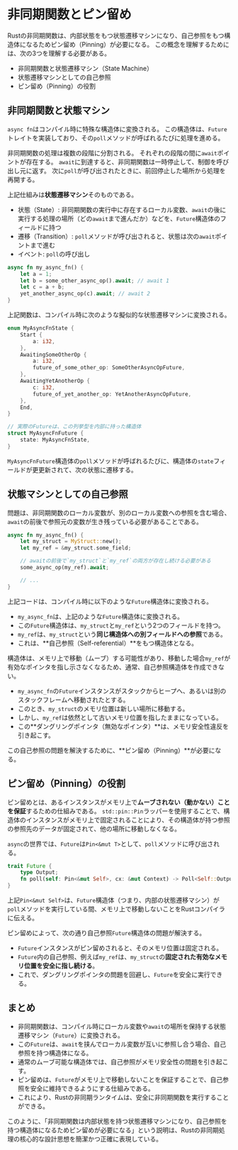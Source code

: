 # 非同期関数とピン留め

Rustの非同期関数は、内部状態をもつ状態遷移マシンになり、自己参照をもつ構造体になるためピン留め（Pinning）が必要になる。
この概念を理解するためには、次の3つを理解する必要がある。

- 非同期関数と状態遷移マシン（State Machine）
- 状態遷移マシンとしての自己参照
- ピン留め（Pinning）の役割

## 非同期関数と状態マシン

`async fn`はコンパイル時に特殊な構造体に変換される。
この構造体は、`Future`トレイトを実装しており、その`poll`メソッドが呼ばれるたびに処理を進める。

非同期関数の処理は複数の段階に分割される。
それぞれの段階の間に`await`ポイントが存在する。
`await`に到達すると、非同期関数は一時停止して、制御を呼び出し元に返す。
次に`poll`が呼び出されたときに、前回停止した場所から処理を再開する。

上記仕組みは**状態遷移マシン**そのものである。

- 状態（State）: 非同期関数の実行中に存在するローカル変数、`await`の後に実行する処理の場所（どの`await`まで進んだか）などを、`Future`構造体のフィールドに持つ
- 遷移（Transition）: `poll`メソッドが呼び出されると、状態は次の`await`ポイントまで進む
- イベント: `poll`の呼び出し

```rust
async fn my_async_fn() {
    let a = 1;
    let b = some_other_async_op().await; // await 1
    let c = a + b;
    yet_another_async_op(c).await; // await 2
}
```

上記関数は、コンパイル時に次のような擬似的な状態遷移マシンに変換される。

```rust
enum MyAsyncFnState {
    Start {
        a: i32,
    },
    AwaitingSomeOtherOp {
        a: i32,
        future_of_some_other_op: SomeOtherAsyncOpFuture,
    },
    AwaitingYetAnotherOp {
        c: i32,
        future_of_yet_another_op: YetAnotherAsyncOpFuture,
    },
    End,
}

// 実際のFutureは、この列挙型を内部に持った構造体
struct MyAsyncFnFuture {
    state: MyAsyncFnState,
}
```

`MyAsyncFnFuture`構造体の`poll`メソッドが呼ばれるたびに、構造体の`state`フィールドが更更新されて、次の状態に遷移する。

## 状態マシンとしての自己参照

問題は、非同期関数のローカル変数が、別のローカル変数への参照を含む場合、`await`の前後で参照元の変数が生き残っている必要があることである。

```rust
async fn my_async_fn() {
    let my_struct = MyStruct::new();
    let my_ref = &my_struct.some_field;

    // awaitの前後で`my_struct`と`my_ref`の両方が存在し続ける必要がある
    some_async_op(my_ref).await;

    // ...
}
```

上記コードは、コンパイル時に以下のような`Future`構造体に変換される。

- `my_async_fn`は、上記のような`Future`構造体に変換される。
- この`Future`構造体は、`my_struct`と`my_ref`という2つのフィールドを持つ。
- `my_ref`は、`my_struct`という**同じ構造体への別フィールドへの参照**である。
- これは、**自己参照（Self-referential）**をもつ構造体となる。

構造体は、メモリ上で移動（ムーブ）する可能性があり、移動した場合`my_ref`が有効なポインタを指し示さなくなるため、通常、自己参照構造体を作成できない。

- `my_async_fn`の`Future`インスタンスがスタックからヒープへ、あるいは別のスタックフレームへ移動されたとする。
- このとき、`my_struct`のメモリ位置は新しい場所に移動する。
- しかし、`my_ref`は依然として古いメモリ位置を指したままになっている。
- この**ダングリングポインタ（無効なポインタ）**は、メモリ安全性違反を引き起こす。

この自己参照の問題を解決するために、**ピン留め（Pinning）**が必要になる。

## ピン留め（Pinning）の役割

ピン留めとは、あるインスタンスがメモリ上で**ムーブされない（動かない）ことを保証**するための仕組みである。
`std::pin::Pin`ラッパーを使用することで、構造体のインスタンスがメモリ上で固定されることにより、その構造体が持つ参照の参照先のデータが固定されて、他の場所に移動しなくなる。

`async`の世界では、`Future`は`Pin<&mut T>`として、`poll`メソッドに呼び出される。

```rust
trait Future {
    type Output;
    fn poll(self: Pin<&mut Self>, cx: &mut Context) -> Poll<Self::Output>;
}
```

上記`Pin<&mut Self>`は、`Future`構造体（つまり、内部の状態遷移マシン）が`poll`メソッドを実行している間、メモリ上で移動しないことをRustコンパイラに伝える。

ピン留めによって、次の通り自己参照`Future`構造体の問題が解決する。

- `Future`インスタンスがピン留めされると、そのメモリ位置は固定される。
- `Future`内の自己参照、例えば`my_ref`は、`my_struct`の**固定された有効なメモリ位置を安全に指し続ける**。
- これで、ダングリングポインタの問題を回避し、`Future`を安全に実行できる。

## まとめ

- 非同期関数は、コンパイル時にローカル変数や`await`の場所を保持する状態遷移マシン（`Future`）に変換される。
- この`Future`は、`await`を挟んでローカル変数が互いに参照し合う場合、自己参照を持つ構造体になる。
- 通常のムーブ可能な構造体では、自己参照がメモリ安全性の問題を引き起こす。
- ピン留めは、`Future`がメモリ上で移動しないことを保証することで、自己参照を安全に維持できるようにする仕組みである。
- これにより、Rustの非同期ランタイムは、安全に非同期関数を実行することができる。

このように、「非同期関数は内部状態を持つ状態遷移マシンになり、自己参照を持つ構造体になるためピン留めが必要になる」という説明は、Rustの非同期処理の核心的な設計思想を簡潔かつ正確に表現している。
